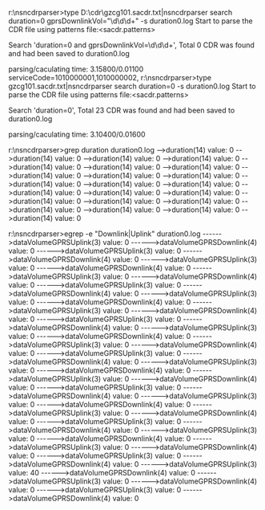 r:\nsncdrparser>type D:\cdr\gzcg101.sacdr.txt|nsncdrparser search duration=0 gprsDownlinkVol="\d\d\d+" -s duration0.log
Start to parse the CDR file using patterns file:<sacdr.patterns>

Search 'duration=0 and gprsDownlinkVol=\d\d\d+',
Total 0 CDR was found
and had been saved to duration0.log

parsing/caculating time: 3.15800/0.01100
serviceCode=1010000001,1010000002,
r:\nsncdrparser>type gzcg101.sacdr.txt|nsncdrparser search duration=0 -s duration0.log
Start to parse the CDR file using patterns file:<sacdr.patterns>

Search 'duration=0',
Total 23 CDR was found
and had been saved to duration0.log

parsing/caculating time: 3.10400/0.01600

r:\nsncdrparser>grep duration duration0.log
-->duration(14)    value: 0
-->duration(14)    value: 0
-->duration(14)    value: 0
-->duration(14)    value: 0
-->duration(14)    value: 0
-->duration(14)    value: 0
-->duration(14)    value: 0
-->duration(14)    value: 0
-->duration(14)    value: 0
-->duration(14)    value: 0
-->duration(14)    value: 0
-->duration(14)    value: 0
-->duration(14)    value: 0
-->duration(14)    value: 0
-->duration(14)    value: 0
-->duration(14)    value: 0
-->duration(14)    value: 0
-->duration(14)    value: 0
-->duration(14)    value: 0
-->duration(14)    value: 0
-->duration(14)    value: 0
-->duration(14)    value: 0
-->duration(14)    value: 0

r:\nsncdrparser>egrep -e "Downlink|Uplink" duration0.log
------>dataVolumeGPRSUplink(3)    value: 0
------>dataVolumeGPRSDownlink(4)    value: 0
------>dataVolumeGPRSUplink(3)    value: 0
------>dataVolumeGPRSDownlink(4)    value: 0
------>dataVolumeGPRSUplink(3)    value: 0
------>dataVolumeGPRSDownlink(4)    value: 0
------>dataVolumeGPRSUplink(3)    value: 0
------>dataVolumeGPRSDownlink(4)    value: 0
------>dataVolumeGPRSUplink(3)    value: 0
------>dataVolumeGPRSDownlink(4)    value: 0
------>dataVolumeGPRSUplink(3)    value: 0
------>dataVolumeGPRSDownlink(4)    value: 0
------>dataVolumeGPRSUplink(3)    value: 0
------>dataVolumeGPRSDownlink(4)    value: 0
------>dataVolumeGPRSUplink(3)    value: 0
------>dataVolumeGPRSDownlink(4)    value: 0
------>dataVolumeGPRSUplink(3)    value: 0
------>dataVolumeGPRSDownlink(4)    value: 0
------>dataVolumeGPRSUplink(3)    value: 0
------>dataVolumeGPRSDownlink(4)    value: 0
------>dataVolumeGPRSUplink(3)    value: 0
------>dataVolumeGPRSDownlink(4)    value: 0
------>dataVolumeGPRSUplink(3)    value: 0
------>dataVolumeGPRSDownlink(4)    value: 0
------>dataVolumeGPRSUplink(3)    value: 0
------>dataVolumeGPRSDownlink(4)    value: 0
------>dataVolumeGPRSUplink(3)    value: 0
------>dataVolumeGPRSDownlink(4)    value: 0
------>dataVolumeGPRSUplink(3)    value: 0
------>dataVolumeGPRSDownlink(4)    value: 0
------>dataVolumeGPRSUplink(3)    value: 0
------>dataVolumeGPRSDownlink(4)    value: 0
------>dataVolumeGPRSUplink(3)    value: 0
------>dataVolumeGPRSDownlink(4)    value: 0
------>dataVolumeGPRSUplink(3)    value: 0
------>dataVolumeGPRSDownlink(4)    value: 0
------>dataVolumeGPRSUplink(3)    value: 0
------>dataVolumeGPRSDownlink(4)    value: 0
------>dataVolumeGPRSUplink(3)    value: 0
------>dataVolumeGPRSDownlink(4)    value: 0
------>dataVolumeGPRSUplink(3)    value: 40
------>dataVolumeGPRSDownlink(4)    value: 0
------>dataVolumeGPRSUplink(3)    value: 0
------>dataVolumeGPRSDownlink(4)    value: 0
------>dataVolumeGPRSUplink(3)    value: 0
------>dataVolumeGPRSDownlink(4)    value: 0
